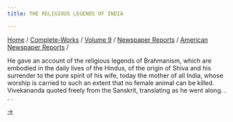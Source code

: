 ```yaml
---
title: THE RELIGIOUS LEGENDS OF INDIA

---
```



[Home](../../../../index.htm) /
[Complete-Works](../../../complete_works.htm) / [Volume
9](../../volume_9_contents.htm) / [Newspaper
Reports](../newspaper_reports_contents.htm) / [American Newspaper
Reports](american_newspaper_contents.htm) /

 He gave an account
of the religious legends of Brahmanism, which are embodied in the daily
lives of the Hindus, of the origin of Shiva and his surrender to the
pure spirit of his wife, today the mother of all India, whose worship is
carried to such an extent that no female animal can be killed.
Vivekananda quoted freely from the Sanskrit, translating as he went
along. . . .

[→](54_la_herald_jan_26_1900.htm)


